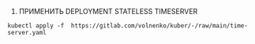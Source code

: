 01. ПРИМЕНИТЬ DEPLOYMENT STATELESS TIMESERVER

```
kubectl apply -f  https://gitlab.com/volnenko/kuber/-/raw/main/time-server.yaml
```
